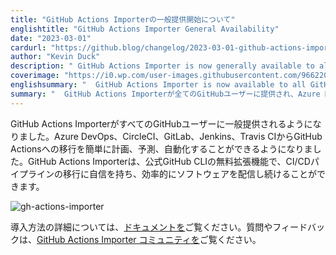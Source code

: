 ```yaml
---
title: "GitHub Actions Importerの一般提供開始について"
englishtitle: "GitHub Actions Importer General Availability"
date: "2023-03-01"
cardurl: "https://github.blog/changelog/2023-03-01-github-actions-importer-general-availability"
author: "Kevin Duck"
description: " GitHub Actions Importer is now generally available to all GitHub users. You can now easily plan, forecast, and automate migrations from Azure DevOps, CircleCI, GitLab, Jenkins, and Travis CI to GitHub Actions. GitHub Actions Importer is a free extension of the official GitHub CLI and provides you with the confidence to migrate your CI/CD pipelines to continue delivering software efficiently.  For details on how to get started, please check out our documentation . For questions and feedback, visit the GitHub Actions Importer community .  "
coverimage: "https://i0.wp.com/user-images.githubusercontent.com/9662209/221684358-c69e5b78-5f31-4d24-9740-4a36dbf9671e.gif?ssl=1"
englishsummary: "  GitHub Actions Importer is now available to all GitHub users, allowing for easy migration of CI/CD pipelines from Azure DevOps, CircleCI, GitLab, Jenkins, and Travis CI to GitHub Actions."
summary: "  GitHub Actions Importerが全てのGitHubユーザーに提供され、Azure DevOps, CircleCI, GitLab, Jenkins, Travis CIからCI/CDパイプラインをGitHub Actionsに簡単に移行することができるようになりました。"
---
```


<p>GitHub Actions ImporterがすべてのGitHubユーザーに一般提供されるようになりました。Azure DevOps、CircleCI、GitLab、Jenkins、Travis CIからGitHub Actionsへの移行を簡単に計画、予測、自動化することができるようになりました。GitHub Actions Importerは、公式GitHub CLIの無料拡張機能で、CI/CDパイプラインの移行に自信を持ち、効率的にソフトウェアを配信し続けることができます。</p>
<p><img decoding="async" src="https://i0.wp.com/user-images.githubusercontent.com/9662209/221684358-c69e5b78-5f31-4d24-9740-4a36dbf9671e.gif?ssl=1" alt="gh-actions-importer" data-recalc-dims="1"></p>
<p>導入方法の詳細については、<a href="https://gh.io/actions-importer-docs">ドキュメントを</a>ご覧ください。質問やフィードバックは、<a href="https://gh.io/actions-importer-feedback">GitHub Actions Importer コミュニティを</a>ご覧ください。</p>


